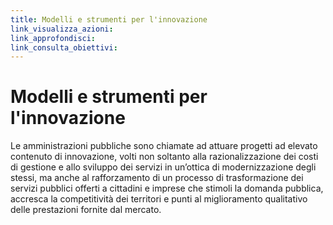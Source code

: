 ```yaml
---
title: Modelli e strumenti per l'innovazione
link_visualizza_azioni:
link_approfondisci:
link_consulta_obiettivi:
---
```

# Modelli e strumenti per l'innovazione

Le amministrazioni pubbliche sono chiamate ad attuare progetti ad elevato
contenuto di innovazione, volti non soltanto alla razionalizzazione dei costi di
gestione e allo sviluppo dei servizi in un’ottica di modernizzazione degli
stessi, ma anche al rafforzamento di un processo di trasformazione dei servizi
pubblici offerti a cittadini e imprese che stimoli la domanda pubblica, accresca
la competitività dei territori e punti al miglioramento qualitativo delle
prestazioni fornite dal mercato.
